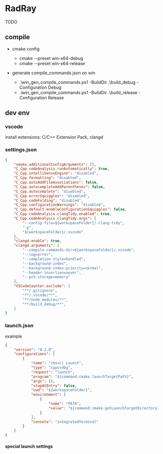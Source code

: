 # RadRay

TODO

## compile

* cmake config
  * cmake --preset win-x64-debug
  * cmake --preset win-x64-release

* generate compile_commands.json on win
  * .\win_gen_compile_commands.ps1 -BuildDir .\build_debug -Configuration Debug
  * .\win_gen_compile_commands.ps1 -BuildDir .\build_release -Configuration Release

## dev env

### vscode 

install extensions: C/C++ Extension Pack, clangd

### settings.json

```json
{
    "xmake.additionalConfigArguments": [],
    "C_Cpp.codeAnalysis.runAutomatically": true,
    "C_Cpp.intelliSenseEngine": "disabled",
    "C_Cpp.formatting": "disabled",
    "C_Cpp.autoAddFileAssociations": false,
    "C_Cpp.autocompleteAddParentheses": false,
    "C_Cpp.autocomplete": "disabled",
    "C_Cpp.errorSquiggles": "disabled",
    "C_Cpp.codeFolding": "disabled",
    "C_Cpp.configurationWarnings": "disabled",
    "C_Cpp.default.enableConfigurationSquiggles": false,
    "C_Cpp.codeAnalysis.clangTidy.enabled": true,
    "C_Cpp.codeAnalysis.clangTidy.args": [
        "--config-file=${workspaceFolder}/.clang-tidy",
        "-p",
        "${workspaceFolder}/.vscode"
    ],
    "clangd.enable": true,
    "clangd.arguments": [
        "--compile-commands-dir=${workspaceFolder}/.vscode",
        "--log=error",
        "--completion-style=bundled",
        "--background-index",
        "--background-index-priority=normal",
        "--header-insertion=never",
        "--pch-storage=memory"
    ],
    "VSCodeCounter.exclude": [
        "**/.gitignore",
        "**/.vscode/**",
        "**/node_modules/**",
        "**/build_debug/**",
    ]
}
```

### launch.json

example

```json
{
    "version": "0.2.0",
    "configurations": [
        {
            "name": "(msvc) Launch",
            "type": "cppvsdbg",
            "request": "launch",
            "program": "${command:cmake.launchTargetPath}",
            "args": [],
            "stopAtEntry": false,
            "cwd": "${workspaceFolder}",
            "environment": [
                {
                    "name": "PATH",
                    "value": "${command:cmake.getLaunchTargetDirectory}:${env:PATH}"
                }
            ],
            "console": "integratedTerminal"
        }
    ]
}
```

#### special launch settings
